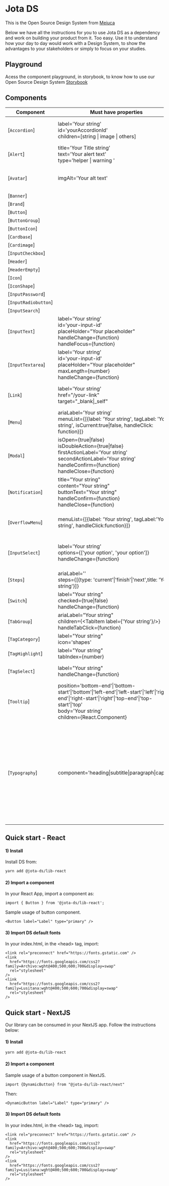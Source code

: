# Jota DS

This is the Open Source Design System from [Meiuca](https://meiuca.co/)

Below we have all the instructions for you to use Jota DS as a dependency and work on building your product from it. Too easy. Use it to understand how your day to day would work with a Design System, to show the advantages to your stakeholders or simply to focus on your studies.

## Playground

Acess the component playground, in storybook, to know how to use our Open Source Design System [Storybook](https://storybook.jota.meiuca.co/)

## Components

| Component    | Must have properties  | optional properties
| ----------    |  ------  |  ------
| [`Accordion`]  | label='Your string' <br>id='yourAccordionId'<br> children=[string \| image \| others] |  onColor='true \| false' <br> labelHeadingVariant='h2 \| h3 \| h4' <br> opened="true \| false" 
| [`Alert`]   | title='Your Title string' <br>text='Your alert text'<br> type='helper \| warning ' |  isOpen='true \| false' 
| [`Avatar`] | imgAlt='Your alt text' |  size='small \| medium \| large' <br> onColor='true \| false' <br> hasNotification='true \| false' <br> imgUrl='www.yourUrl'
| [`Banner`]
| [`Brand`]
| [`Button`]
| [`ButtonGroup`]
| [`ButtonIcon`]
| [`Cardbase`]
| [`Cardimage`]
| [`InputCheckbox`]
| [`Header`]
| [`HeaderEmpty`]
| [`Icon`]
| [`IconShape`]
| [`InputPassword`]
| [`InputRadiobutton`]
| [`InputSearch`]
| [`InputText`] | label='Your string' <br>id='your-input-id'<br> placeHolder="Your placeholder" <br> handleChange={function} <br> handleFocus={function} | maxLength={number} <br> error={true\|false} <br> onColor={true\|false} <br> disabled={true\|false}
| [`InputTextarea`] | label='Your string' <br>id='your-input-id'<br> placeHolder="Your placeholder" <br> maxLength={number} <br> handleChange={function} | <br> error={true\|false} <br> onColor={true\|false} <br> disabled={true\|false} <br> showHelper={true\|false}
| [`Link`] | label='Your string' <br> href="/your-link" <br> target="_blank\|_self" | onColor={true\|false} <br> disabled={true\|false} <br> icon={true\|false} <br> handleClick={function}
| [`Menu`] | ariaLabel='Your string' <br> menuList={[{label: 'Your string', tagLabel: 'Your string', isCurrent:true\|false, handleClick: function}]} | isOpen={true\|false}
| [`Modal`] | isOpen={true\|false} <br> isDoubleAction={true\|false} <br> firstActionLabel='Your string' <br> secondActionLabel='Your string' <br> handleConfirm={function} <br> handleClose={function} | isCloseDisabled={true\|false} <br> handleCancel={function}
| [`Notification`] | title="Your string" <br> content="Your string" <br> buttonText="Your string" <br> handleConfirm={function} <br> handleClose={function} | isOpen={true\|false} <br>
| [`OverflowMenu`] | menuList={[{label: 'Your string', tagLabel:'Your string', handleClick:function}]} | isOpen={true\|false} <br> onColor={true\|false} <br> toggleMenu={function} <br> getCurrentMenuItem={function}
| [`InputSelect`] | label='Your string' <br> options={['your option', 'your option']} <br> handleChange={function} | disabled={true\|false} <br> error={true\|false} errorMsg='Your string' <br> placeholder='Your string' <br> onColor={true\|false}
| [`Steps`] | ariaLabel='' <br> steps={[{type: 'current'\|'finish'\|'next',title: 'Your string'}]} | 
| [`Switch`] | label="Your string" <br> checked={true\|false} <br> handleChange={function} | disabled={true\|false} <br> onColor={true\|false}
| [`TabGroup`] | ariaLabel="Your string" <br> children={\<TabItem label={'Your string'}\/>} <br> handleTabClick={function} | onColor={true\|false}
| [`TagCategory`] | label="Your string" <br> icon='shapes' | onColor={true\|false}
| [`TagHighlight`] | label="Your string" <br> tabIndex={number} | 
| [`TagSelect`] | label="Your string" <br> handleChange={function} | disabled={true\|false} <br> onColor={true\|false} <br> active={true\|false}
| [`Tooltip`] | position='bottom-end'\|'bottom-start'\|'bottom'\|'left-end'\|'left-start'\|'left'\|'right-end'\|'right-start'\|'right'\|'top-end'\|'top-start'\|'top' <br> body='Your string' <br> children={React.Component} | onColor={true\|false}
| [`Typography`] | component='heading\|subtitle\|paragraph\|caption' |  If component attribute is 'heading', variant='h1\|h2\|h3\|h4\|h5\|h6' <br><br> If component attribute is 'heading', size='x-small'\|'small'\|'medium'\|'large'\|'x-large'\|'display' <br><br> If component attribute is 'subtitle', size='small'\|'large' <br><br> If component attribute is 'paragraph', size='small'\|'large' <br><br> onColor={true\|false}

## Quick start - React

#### 1) Install

Install DS from:

```sh
yarn add @jota-ds/lib-react
```


#### 2) Import a component

In your React App, import a component as:

```
import { Button } from '@jota-ds/lib-react';
```

Sample usage of button component.

```
<Button label="Label" type="primary" />
```

#### 3) Import DS default fonts

In your index.html, in the \<head> tag, import:

```
<link rel="preconnect" href="https://fonts.gstatic.com" />
<link
  href="https://fonts.googleapis.com/css2?family=Archivo:wght@400;500;600;700&display=swap"
  rel="stylesheet"
/>
<link
  href="https://fonts.googleapis.com/css2?family=Lusitana:wght@400;500;600;700&display=swap"
  rel="stylesheet"
/>
```

## Quick start - NextJS

Our library can be consumed in your NextJS app. Follow the instructions below:

#### 1) Install

```sh
yarn add @jota-ds/lib-react
```

#### 2) Import a component

Sample usage of a button component in NextJS.

```
import {DynamicButton} from "@jota-ds/lib-react/next"
```

Then:

```
<DynamicButton label="Label" type="primary" />
```

#### 3) Import DS default fonts

In your index.html, in the \<head> tag, import:

```
<link rel="preconnect" href="https://fonts.gstatic.com" />
<link
  href="https://fonts.googleapis.com/css2?family=Archivo:wght@400;500;600;700&display=swap"
  rel="stylesheet"
/>
<link
  href="https://fonts.googleapis.com/css2?family=Lusitana:wght@400;500;600;700&display=swap"
  rel="stylesheet"
/>
```